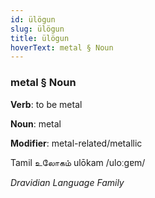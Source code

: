 ```yaml
---
id: ülögun
slug: ülögun
title: ülögun
hoverText: metal § Noun
---
```


### metal § Noun

**Verb**: to be metal

**Noun**: metal

**Modifier**: metal-related/metallic

Tamil உலோகம் ulōkam /uloːɡɐm/

*Dravidian Language Family*